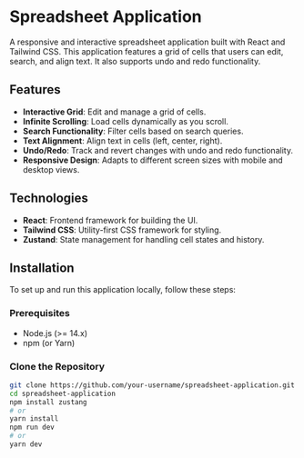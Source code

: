 # Spreadsheet Application

A responsive and interactive spreadsheet application built with React and Tailwind CSS. This application features a grid of cells that users can edit, search, and align text. It also supports undo and redo functionality.

## Features

- **Interactive Grid**: Edit and manage a grid of cells.
- **Infinite Scrolling**: Load cells dynamically as you scroll.
- **Search Functionality**: Filter cells based on search queries.
- **Text Alignment**: Align text in cells (left, center, right).
- **Undo/Redo**: Track and revert changes with undo and redo functionality.
- **Responsive Design**: Adapts to different screen sizes with mobile and desktop views.

## Technologies

- **React**: Frontend framework for building the UI.
- **Tailwind CSS**: Utility-first CSS framework for styling.
- **Zustand**: State management for handling cell states and history.

## Installation

To set up and run this application locally, follow these steps:

### Prerequisites

- Node.js (>= 14.x)
- npm (or Yarn)

### Clone the Repository

```bash
git clone https://github.com/your-username/spreadsheet-application.git
cd spreadsheet-application
npm install zustang 
# or
yarn install
npm run dev
# or
yarn dev
